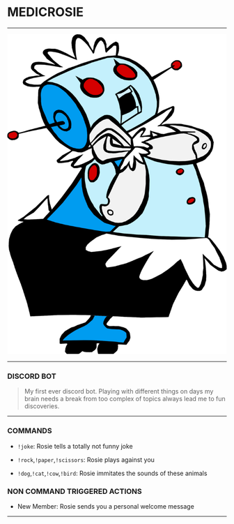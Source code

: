 # MEDICROSIE

---

![Image of Rosie Robot from Jetsons](rosie.png)

---

### DISCORD BOT

> My first ever discord bot. Playing with different things on days my brain needs a break from too complex of topics always lead me to fun discoveries.

---

### COMMANDS

- `!joke`: Rosie tells a totally not funny joke

- `!rock`,`!paper`,`!scissors`: Rosie plays against you

- `!dog`,`!cat`,`!cow`,`!bird`: Rosie immitates the sounds of these animals

### NON COMMAND TRIGGERED ACTIONS

- New Member: Rosie sends you a personal welcome message

---
